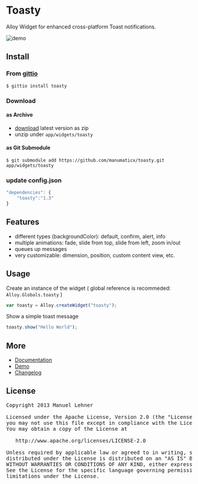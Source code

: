 # Toasty

Alloy Widget for enhanced cross-platform Toast notifications.

![demo](https://raw.github.com/manumaticx/toastyDemo/master/demo.gif)

## Install

### From [gittio](http://gitt.io/cli)
`$ gittio install toasty`

### Download

#### as Archive
* [download](https://github.com/manumaticx/toasty/releases) latest version as zip
* unzip under `app/widgets/toasty`
	
#### as Git Submodule

`$ git submodule add https://github.com/manumaticx/toasty.git app/widgets/toasty`

### update config.json

```javascript
"dependencies": {
    "toasty":"1.3"
}
```

## Features
* different types (backgroundColor): default, confirm, alert, info
* multiple animations: fade, slide from top, slide from left, zoom in/out
* queues up messages
* very customizable: dimension, position, custom content view, etc.

## Usage

Create an instance of the widget ( global reference is recommeded: `Alloy.Globals.toasty` )
```javascript
var toasty = Alloy.createWidget("toasty");
```

Show a simple toast message
```javascript
toasty.show("Hello World");
```

## More
* [Documentation](https://github.com/manumaticx/toasty/wiki)
* [Demo](https://github.com/manumaticx/toastyDemo)
* [Changelog](https://github.com/manumaticx/toasty/wiki/Changelog)

## License

<pre>
Copyright 2013 Manuel Lehner

Licensed under the Apache License, Version 2.0 (the "License");
you may not use this file except in compliance with the License.
You may obtain a copy of the License at

   http://www.apache.org/licenses/LICENSE-2.0

Unless required by applicable law or agreed to in writing, software
distributed under the License is distributed on an "AS IS" BASIS,
WITHOUT WARRANTIES OR CONDITIONS OF ANY KIND, either express or implied.
See the License for the specific language governing permissions and
limitations under the License.
</pre>
